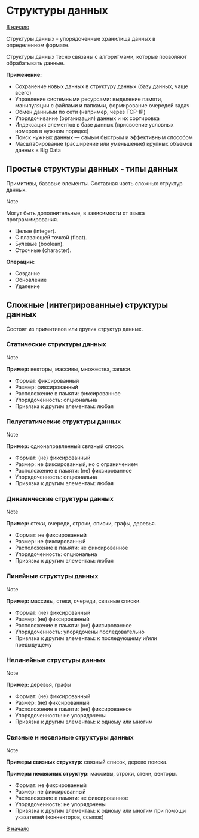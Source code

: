 # Структуры данных

[В начало](README.md)

Структуры данных - упорядоченные хранилища данных в определенном формате.

Структуры данных тесно связаны с алгоритмами, которые позволяют обрабатывать данные.

**Применение:**
- Сохранение новых данных в структуру данных (базу данных, чаще всего)
- Управление системными ресурсами: выделение памяти, манипуляции с файлами и папками, формирование очередей задач
- Обмен данными по сети (например, через TCP-IP)
- Упорядочивание (организация) данных и их сортировка
- Индексация элементов в базе данных (присвоение условных номеров в нужном порядке)
- Поиск нужных данных — самым быстрым и эффективным способом
- Масштабирование (расширение или уменьшение) крупных объемов данных в Big Data

## Простые структуры данных - типы данных

Примитивы, базовые элементы. Составная часть сложных структур данных.

> [!NOTE]
> Могут быть дополнительные, в зависимости от языка программирования.

- Целые (integer).
- С плавающей точкой (float).
- Булевые (boolean).
- Строчные (character). 

**Операции:**
- Создание
- Обновление
- Удаление

## Сложные (интегрированные) структуры данных

Состоят из примитивов или других структур данных.

### Статические структуры данных

> [!NOTE]
> **Пример:** векторы, массивы, множества, записи.

- Формат: фиксированный
- Размер: фиксированный
- Расположение в памяти: фиксированное
- Упорядоченность: опциональна
- Привязка к другим элементам: любая

### Полустатические структуры данных

> [!NOTE]
> **Пример:** однонаправленный связный список.

- Формат: (не) фиксированный
- Размер: не фиксированный, но с ограничением
- Расположение в памяти: (не) фиксированное
- Упорядоченность: опциональна
- Привязка к другим элементам: любая

### Динамические структуры данных

> [!NOTE]
> **Пример:** стеки, очереди, строки, списки, графы, деревья.

- Формат: не фиксированный
- Размер: не фиксированный
- Расположение в памяти: не фиксированное
- Упорядоченность: опциональна
- Привязка к другим элементам: любая

### Линейные структуры данных

> [!NOTE]
> **Пример:** массивы, стеки, очереди, связные списки.

- Формат: (не) фиксированный
- Размер: (не) фиксированный
- Расположение в памяти: (не) фиксированное
- Упорядоченность: упорядочены последовательно
- Привязка к другим элементам: к последующему и/или предыдущему

### Нелинейные структуры данных

> [!NOTE]
> **Пример:** деревья, графы

- Формат: (не) фиксированный
- Размер: (не) фиксированный
- Расположение в памяти: (не) фиксированное
- Упорядоченность: не упорядочены
- Привязка к другим элементам: к одному или многим

### Связные и несвязные структуры данных

> [!NOTE]
> **Примеры связных структур:** связный список, дерево поиска.
> 
> **Примеры несвязных структур:** массивы, строки, стеки, векторы.

- Формат: не фиксированный
- Размер: не фиксированный
- Расположение в памяти: не фиксированное
- Упорядоченность: не упорядочены
- Привязка к другим элементам: к одному или многим при помощи указателей (коннекторов, ссылок)

[В начало](README.md)
